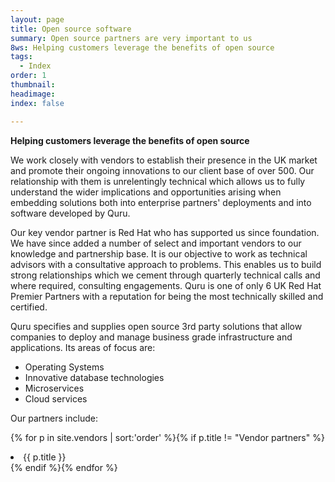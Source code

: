 ```yaml
---
layout: page
title: Open source software
summary: Open source partners are very important to us
8ws: Helping customers leverage the benefits of open source
tags:
  - Index
order: 1
thumbnail:
headimage:
index: false

---
```


**Helping customers leverage the benefits of open source**

We work closely with vendors to establish their presence in the UK market and promote their ongoing innovations to our client base of over 500.  Our relationship with them is unrelentingly technical which allows us to fully understand the wider implications and opportunities arising when embedding solutions both into  enterprise partners' deployments and into software  developed by Quru.  

Our key vendor partner is Red Hat who has supported us since foundation. We have since added a number of select and important vendors to our knowledge and partnership base. It is our objective to work as technical advisors with a consultative approach to problems.  This enables us to build strong relationships which we cement through quarterly technical calls and where required, consulting engagements. Quru is one of only 6 UK Red Hat Premier Partners with a reputation for being the most technically skilled and certified.

Quru specifies and supplies open source 3rd party solutions that allow companies to deploy and manage business grade infrastructure and applications. Its areas of focus are:

* Operating Systems
* Innovative database technologies
* Microservices
* Cloud services

Our partners include:

{% for p in site.vendors | sort:'order' %}{% if p.title != "Vendor partners" %}<li>{{ p.title }}</li>{% endif %}{% endfor %}
